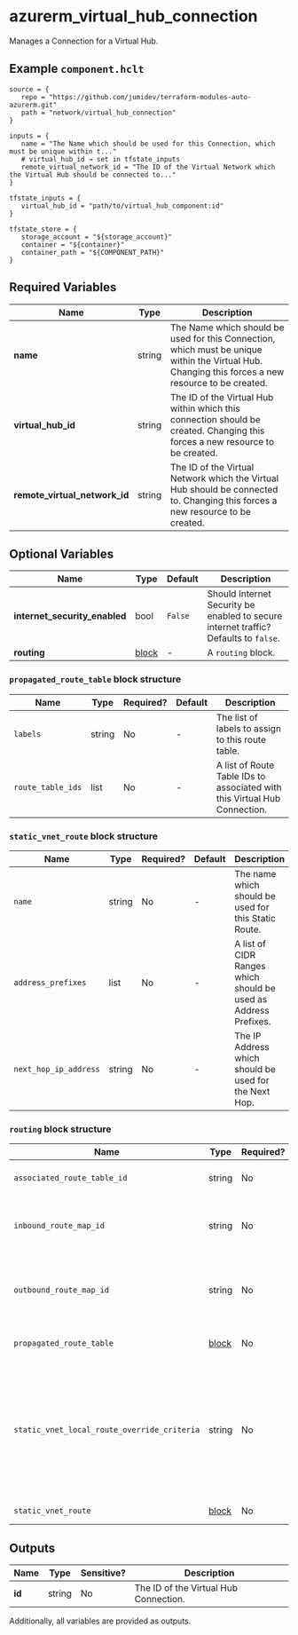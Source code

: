 # azurerm_virtual_hub_connection

Manages a Connection for a Virtual Hub.

## Example `component.hclt`

```hcl
source = {
   repo = "https://github.com/jumidev/terraform-modules-auto-azurerm.git"   
   path = "network/virtual_hub_connection"   
}

inputs = {
   name = "The Name which should be used for this Connection, which must be unique within t..."   
   # virtual_hub_id → set in tfstate_inputs
   remote_virtual_network_id = "The ID of the Virtual Network which the Virtual Hub should be connected to..."   
}

tfstate_inputs = {
   virtual_hub_id = "path/to/virtual_hub_component:id"   
}

tfstate_store = {
   storage_account = "${storage_account}"   
   container = "${container}"   
   container_path = "${COMPONENT_PATH}"   
}

```

## Required Variables

| Name | Type |  Description |
| ---- | --------- |  ----------- |
| **name** | string |  The Name which should be used for this Connection, which must be unique within the Virtual Hub. Changing this forces a new resource to be created. | 
| **virtual_hub_id** | string |  The ID of the Virtual Hub within which this connection should be created. Changing this forces a new resource to be created. | 
| **remote_virtual_network_id** | string |  The ID of the Virtual Network which the Virtual Hub should be connected to. Changing this forces a new resource to be created. | 

## Optional Variables

| Name | Type |  Default  |  Description |
| ---- | --------- |  ----------- | ----------- |
| **internet_security_enabled** | bool |  `False`  |  Should Internet Security be enabled to secure internet traffic? Defaults to `false`. | 
| **routing** | [block](#routing-block-structure) |  -  |  A `routing` block. | 

### `propagated_route_table` block structure

| Name | Type | Required? | Default | Description |
| ---- | ---- | --------- | ------- | ----------- |
| `labels` | string | No | - | The list of labels to assign to this route table. |
| `route_table_ids` | list | No | - | A list of Route Table IDs to associated with this Virtual Hub Connection. |

### `static_vnet_route` block structure

| Name | Type | Required? | Default | Description |
| ---- | ---- | --------- | ------- | ----------- |
| `name` | string | No | - | The name which should be used for this Static Route. |
| `address_prefixes` | list | No | - | A list of CIDR Ranges which should be used as Address Prefixes. |
| `next_hop_ip_address` | string | No | - | The IP Address which should be used for the Next Hop. |

### `routing` block structure

| Name | Type | Required? | Default | Description |
| ---- | ---- | --------- | ------- | ----------- |
| `associated_route_table_id` | string | No | - | The ID of the route table associated with this Virtual Hub connection. |
| `inbound_route_map_id` | string | No | - | The resource ID of the Route Map associated with this Routing Configuration for inbound learned routes. |
| `outbound_route_map_id` | string | No | - | The resource ID of the Route Map associated with this Routing Configuration for outbound advertised routes. |
| `propagated_route_table` | [block](#propagated_route_table-block-structure) | No | - | A 'propagated_route_table' block. |
| `static_vnet_local_route_override_criteria` | string | No | Contains | The static VNet local route override criteria that is used to determine whether NVA in spoke VNet is bypassed for traffic with destination in spoke VNet. Possible values are 'Contains' and 'Equal'. Defaults to 'Contains'. Changing this forces a new resource to be created. |
| `static_vnet_route` | [block](#static_vnet_route-block-structure) | No | - | A 'static_vnet_route' block. |



## Outputs

| Name | Type | Sensitive? | Description |
| ---- | ---- | --------- | --------- |
| **id** | string | No  | The ID of the Virtual Hub Connection. | 

Additionally, all variables are provided as outputs.
